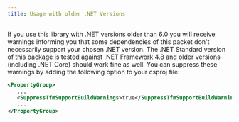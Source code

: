 ```yaml
---
title: Usage with older .NET Versions
---
```


If you use this library with .NET versions older than 6.0 you will receive warnings informing you that some dependencies of this packet don't necessarily support your chosen .NET version. The .NET Standard version of this package is tested against .NET Framework 4.8 and older versions (including .NET Core) should work fine as well. You can suppress these warnings by adding the following option to your csproj file:

```xml
<PropertyGroup>
   ...
   <SuppressTfmSupportBuildWarnings>true</SuppressTfmSupportBuildWarnings>
   ...
</PropertyGroup>
```
